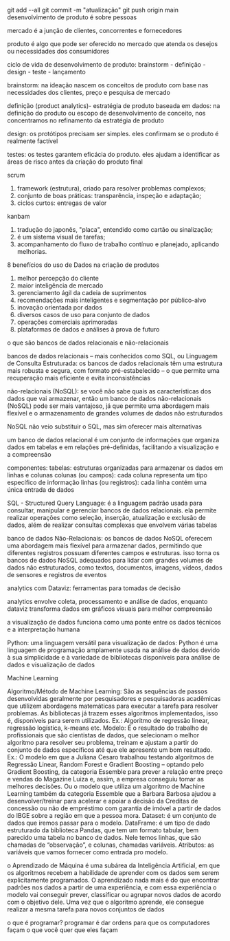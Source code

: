git add --all
git commit -m "atualização"
git push origin main
desenvolvimento de produto é sobre pessoas


mercado é a junção de clientes, concorrentes e fornecedores

produto é algo que pode ser oferecido no mercado que atenda os desejos ou necessidades dos consumidores

ciclo de vida de desenvolvimento de produto: brainstorm - definição - design - teste - lançamento 

brainstorm: na ideação nascem os conceitos de produto com base nas necessidades dos clientes, preço e pesquisa de mercado

definição (product analytics)- estratégia de produto baseada em dados: na definição do produto ou escopo de desenvolvimento de conceito, nos concentramos no refinamento da estratégia de produto

design: os protótipos precisam ser simples. eles confirmam se o produto é realmente factível

testes: os testes garantem eficácia do produto. eles ajudam a identificar as áreas de risco antes da criação do produto final

scrum

1. framework (estrutura), criado para resolver problemas complexos;
2. conjunto de boas práticas: transparência, inspeção e adaptação;
3. ciclos curtos: entregas de valor 

kanbam

1. tradução do japonês, "placa", entendido como cartão ou sinalização;
2. é um sistema visual de tarefas;
3. acompanhamento do fluxo de trabalho contínuo e planejado, aplicando melhorias.

8 benefícios do uso de Dados na criação de produtos

1. melhor percepção do cliente
2. maior inteligência de mercado
3. gerenciamento ágil da cadeia de suprimentos 
4. recomendações mais inteligentes e segmentação por público-alvo
5. inovação orientada por dados
6. diversos casos de uso para conjunto de dados
7. operações comerciais aprimoradas
8. plataformas de dados e análises à prova de futuro


o que são bancos de dados relacionais e não-relacionais

bancos de dados relacionais – mais conhecidos como SQL, ou Linguagem de Consulta Estruturada: os bancos de dados relacionais têm uma estrutura mais robusta e segura, com formato pré-estabelecido – o que permite uma recuperação mais eficiente e evita inconsistências

não-relacionais (NoSQL): se você não sabe quais as características dos dados que vai armazenar, então um banco de dados não-relacionais (NoSQL) pode ser mais vantajoso, já que permite uma abordagem mais flexível e o armazenamento de grandes volumes de dados não estruturados

NoSQL não veio substituir o SQL, mas sim oferecer mais alternativas

um banco de dados relacional é um conjunto de informações que organiza dados em tabelas e em relações pré-definidas, facilitando a visualização e a compreensão

componentes: 
tabelas: estruturas organizadas para armazenar os dados em linhas e colunas
colunas (ou campos): cada coluna representa um tipo específico de informação
linhas (ou registros): cada linha contém uma única entrada de dados

SQL - Structured Query Language: é a linguagem padrão usada para consultar, manipular e gerenciar bancos de dados relacionais. ela permite realizar operações como seleção, inserção, atualização e exclusão de dados, além de realizar consultas complexas que envolvem várias tabelas

banco de dados Não-Relacionais: os bancos de dados NoSQL oferecem uma abordagem mais flexível para armazenar dados, permitindo que diferentes registros possuam diferentes campos e estruturas. isso torna os bancos de dados NoSQL adequados para lidar com grandes volumes de dados não estruturados, como textos, documentos, imagens, vídeos, dados de sensores e registros de eventos

analytics com Dataviz: ferramentas para tomadas de decisão


analytics envolve coleta, processamento e análise de dados, enquanto dataviz transforma dados em gráficos visuais para melhor compreensão

a visualização de dados funciona como uma ponte entre os dados técnicos e a interpretação humana

Python: uma linguagem versátil para visualização de dados: Python é uma linguagem de programação amplamente usada na análise de dados devido à sua simplicidade e à variedade de bibliotecas disponíveis para análise de dados e visualização de dados

Machine Learning

Algoritmo/Método de Machine Learning: São as sequências de passos desenvolvidas geralmente por pesquisadores e pesquisadoras acadêmicas que utilizem abordagens matemáticas para executar a tarefa para resolver problemas. As bibliotecas já trazem esses algoritmos implementados, isso é, disponíveis para serem utilizados. Ex.: Algoritmo de regressão linear, regressão logística, k-means etc.
Modelo: É o resultado do trabalho de profissionais que são cientistas de dados, que selecionam o melhor algoritmo para resolver seu problema, treinam e ajustam a partir do conjunto de dados específicos até que ele apresente um bom resultado. Ex.: O modelo em que a Juliana Cesaro trabalhou testando algoritmos de Regressão Linear, Random Forest e Gradient Boosting – optando pelo Gradient Boosting, da categoria Essemble para prever a relação entre preço e vendas do Magazine Luiza e, assim, a empresa conseguiu tomar as melhores decisões. Ou o modelo que utiliza um algoritmo de Machine Learning também da categoria Essemble que a Barbara Barbosa ajudou a desenvolver/treinar para acelerar e apoiar a decisão da Creditas de concessão ou não de empréstimo com garantia de imóvel a partir de dados do IBGE sobre a região em que a pessoa mora. 
Dataset: é um conjunto de dados que iremos passar para o modelo.
DataFrame: é um tipo de dado estruturado da biblioteca Pandas, que tem um formato tabular, bem parecido uma tabela no banco de dados. Nele temos linhas, que são chamadas de “observação”, e colunas, chamadas variáveis.
Atributos: as variáveis que vamos fornecer como entrada pro modelo.

o Aprendizado de Máquina é uma subárea da Inteligência Artificial, em que os algoritmos recebem a habilidade de aprender com os dados sem serem explicitamente programados. O aprendizado nada mais é do que encontrar padrões nos dados a partir de uma experiência, e com essa experiência o modelo vai conseguir prever, classificar ou agrupar novos dados de acordo com o objetivo dele. Uma vez que o algoritmo aprende, ele consegue realizar a mesma tarefa para novos conjuntos de dados

o que é programar? programar é dar ordens para que os computadores façam o que você quer que eles façam
